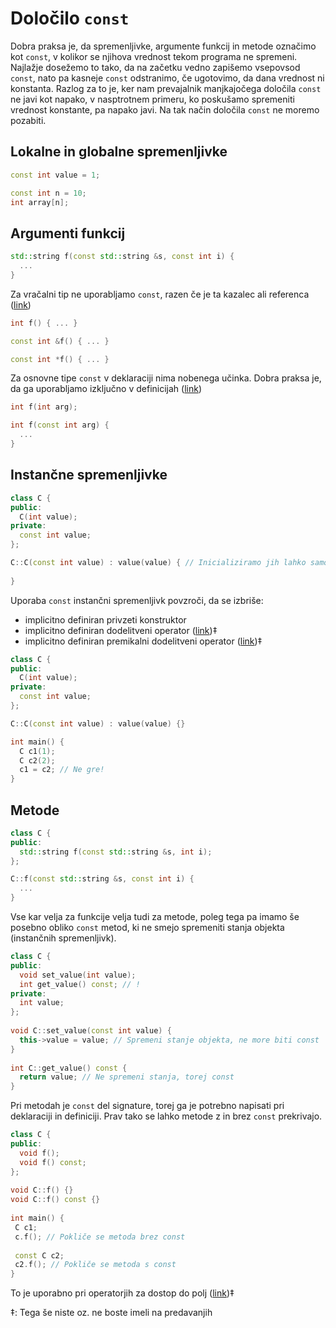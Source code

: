 # Določilo ```const```

Dobra praksa je, da spremenljivke, argumente funkcij in metode označimo kot ```const```, v kolikor se njihova vrednost tekom programa ne spremeni.
Najlažje dosežemo to tako, da na začetku vedno zapišemo vsepovsod ```const```, nato pa kasneje ```const``` odstranimo, če ugotovimo, da dana vrednost ni konstanta.
Razlog za to je, ker nam prevajalnik manjkajočega določila ```const``` ne javi kot napako, v nasptrotnem primeru, ko poskušamo spremeniti vrednost konstante, pa napako javi.
Na tak način določila ```const``` ne moremo pozabiti.

## Lokalne in globalne spremenljivke

```cpp
const int value = 1;
```

```cpp
const int n = 10;
int array[n];
```

## Argumenti funkcij

```cpp
std::string f(const std::string &s, const int i) {
  ...
}
```

Za vračalni tip ne uporabljamo ```const```, razen če je ta kazalec ali referenca ([link](https://stackoverflow.com/questions/8716330/purpose-of-returning-by-const-value))

```cpp
int f() { ... }

const int &f() { ... }

const int *f() { ... }
```

Za osnovne tipe ```const``` v deklaraciji nima nobenega učinka. Dobra praksa je, da ga uporabljamo izključno v definicijah ([link](https://stackoverflow.com/questions/46292490/is-it-better-to-remove-const-in-front-of-primitive-types-used-as-function-pa/46292715))

```cpp
int f(int arg);

int f(const int arg) {
  ...
}
```

## Instančne spremenljivke

```cpp
class C {
public:  
  C(int value);
private:
  const int value;
};

C::C(const int value) : value(value) { // Inicializiramo jih lahko samo v inicializacijski listi
  
}
```

Uporaba ```const``` instančni spremenljivk povzroči, da se izbriše:
 * implicitno definiran privzeti konstruktor
 * implicitno definiran dodelitveni operator ([link](https://en.cppreference.com/w/cpp/language/copy_assignment#Deleted_implicitly-declared_copy_assignment_operator))‡
 * implicitno definiran premikalni dodelitveni operator ([link](https://en.cppreference.com/w/cpp/language/move_assignment#Deleted_implicitly-declared_move_assignment_operator))‡

```cpp
class C {
public:
  C(int value);
private:
  const int value;
};

C::C(const int value) : value(value) {}

int main() {
  C c1(1);
  C c2(2);
  c1 = c2; // Ne gre!
}
```
 
 ## Metode
 
```cpp
class C {
public:
  std::string f(const std::string &s, int i);
};

C::f(const std::string &s, const int i) {
  ...
}
```
Vse kar velja za funkcije velja tudi za metode, poleg tega pa imamo še posebno obliko ```const``` metod, ki ne smejo spremeniti stanja objekta (instančnih spremenljivk).
 
```cpp
class C {
public: 
  void set_value(int value);
  int get_value() const; // !
private:
  int value;
};
 
void C::set_value(const int value) {
  this->value = value; // Spremeni stanje objekta, ne more biti const
}
 
int C::get_value() const {
  return value; // Ne spremeni stanja, torej const
}
```
 
Pri metodah je ```const``` del signature, torej ga je potrebno napisati pri deklaraciji in definiciji. Prav tako se lahko metode z in brez ```const``` prekrivajo.
 
```cpp
class C {
public:
  void f();
  void f() const;
};
 
void C::f() {}
void C::f() const {}
 
int main() {
 C c1;
 c.f(); // Pokliče se metoda brez const
 
 const C c2;
 c2.f(); // Pokliče se metoda s const
}
```
 
To je uporabno pri operatorjih za dostop do polj ([link](https://en.cppreference.com/w/cpp/language/operators#Array_subscript_operator))‡

 ‡: Tega še niste oz. ne boste imeli na predavanjih

